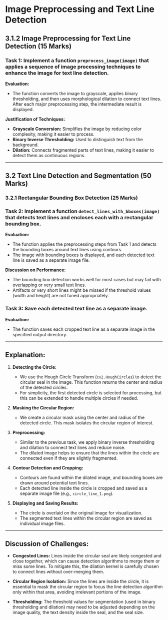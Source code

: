 # Image Preprocessing and Text Line Detection

## 3.1.2 Image Preprocessing for Text Line Detection (15 Marks)

### Task 1: Implement a function `preprocess_image(image)` that applies a sequence of image processing techniques to enhance the image for text line detection.

**Evaluation:**
- The function converts the image to grayscale, applies binary thresholding, and then uses morphological dilation to connect text lines. After each major preprocessing step, the intermediate result is displayed.

**Justification of Techniques:**
- **Grayscale Conversion:** Simplifies the image by reducing color complexity, making it easier to process.
- **Binary Inverse Thresholding:** Used to distinguish text from the background.
- **Dilation:** Connects fragmented parts of text lines, making it easier to detect them as continuous regions.

---

## 3.2 Text Line Detection and Segmentation (50 Marks)

### 3.2.1 Rectangular Bounding Box Detection (25 Marks)

### Task 2: Implement a function `detect_lines_with_bboxes(image)` that detects text lines and encloses each with a rectangular bounding box.

**Evaluation:**
- The function applies the preprocessing steps from Task 1 and detects the bounding boxes around text lines using contours.
- The image with bounding boxes is displayed, and each detected text line is saved as a separate image file.

**Discussion on Performance:**
- The bounding box detection works well for most cases but may fail with overlapping or very small text lines.
- Artifacts or very short lines might be missed if the threshold values (width and height) are not tuned appropriately.

### Task 3: Save each detected text line as a separate image.

**Evaluation:**
- The function saves each cropped text line as a separate image in the specified output directory.

---

## Explanation:

1. **Detecting the Circle:**
   - We use the Hough Circle Transform (`cv2.HoughCircles`) to detect the circular seal in the image. This function returns the center and radius of the detected circles.
   - For simplicity, the first detected circle is selected for processing, but this can be extended to handle multiple circles if needed.

2. **Masking the Circular Region:**
   - We create a circular mask using the center and radius of the detected circle. This mask isolates the circular region of interest.

3. **Preprocessing:**
   - Similar to the previous task, we apply binary inverse thresholding and dilation to connect text lines and reduce noise.
   - The dilated image helps to ensure that the lines within the circle are connected even if they are slightly fragmented.

4. **Contour Detection and Cropping:**
   - Contours are found within the dilated image, and bounding boxes are drawn around potential text lines.
   - Each detected line inside the circle is cropped and saved as a separate image file (e.g., `circle_line_1.png`).

5. **Displaying and Saving Results:**
   - The circle is overlaid on the original image for visualization.
   - The segmented text lines within the circular region are saved as individual image files.

---

## Discussion of Challenges:

- **Congested Lines:** Lines inside the circular seal are likely congested and close together, which can cause detection algorithms to merge them or miss some lines. To mitigate this, the dilation kernel is carefully chosen to connect lines without over-merging them.
  
- **Circular Region Isolation:** Since the lines are inside the circle, it is essential to mask the circular region to focus the line detection algorithm only within that area, avoiding irrelevant portions of the image.

- **Thresholding:** The threshold values for segmentation (used in binary thresholding and dilation) may need to be adjusted depending on the image quality, the text density inside the seal, and the seal size.